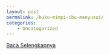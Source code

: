 ```yaml
---
layout: post
permalink: /buku-mimpi-ibu-menyusui/
categories:
    - Uncategorized
---
```


[Baca Selengkapnya](/04)